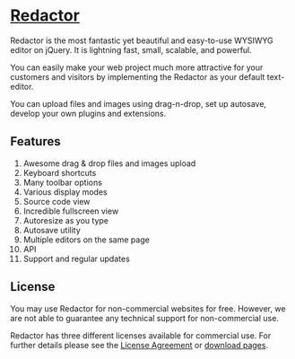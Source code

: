 # [Redactor](http://redactorjs.com/)

Redactor is the most fantastic yet beautiful and easy-to-use WYSIWYG editor on jQuery. It is lightning fast, small, scalable, and powerful.

You can easily make your web project much more attractive for your customers and visitors by implementing the Redactor as your default text-editor.

You can upload files and images using drag-n-drop, set up autosave, develop your own plugins and extensions.


## Features

1. Awesome drag & drop files and images upload
2. Keyboard shortcuts
3. Many toolbar options
4. Various display modes
5. Source code view
6. Incredible fullscreen view
7. Autoresize as you type
8. Autosave utility
9. Multiple editors on the same page
10. API
11. Support and regular updates


## License

You may use Redactor for non-commercial websites for free. However, we are not able to guarantee any technical support for non-commercial use.

Redactor has three different licenses available for commercial use. For further details please see the [License Agreement](http://redactorjs.com/license/) or [download pages](http://redactorjs.com/download/).
